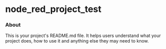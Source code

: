 node_red_project_test
=====================

### About

This is your project's README.md file. It helps users understand what your
project does, how to use it and anything else they may need to know.